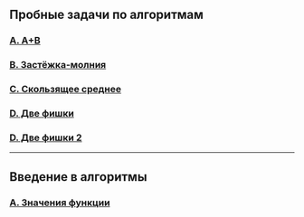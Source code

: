 ## Пробные задачи по алгоритмам

### [A. A+B](https://github.com/bitbybit/algorithms/blob/main/sample/a_plus_b/)

### [B. Застёжка-молния](https://github.com/bitbybit/algorithms/blob/main/sample/zipper/)

### [C. Скользящее среднее](https://github.com/bitbybit/algorithms/blob/main/sample/moving_average/)

### [D. Две фишки](https://github.com/bitbybit/algorithms/blob/main/sample/two_chips/)

### [D. Две фишки 2](https://github.com/bitbybit/algorithms/blob/main/sample/two_chips_2/)

---

## Введение в алгоритмы

### [A. Значения функции](https://github.com/bitbybit/algorithms/blob/main/intro/function_values/)
